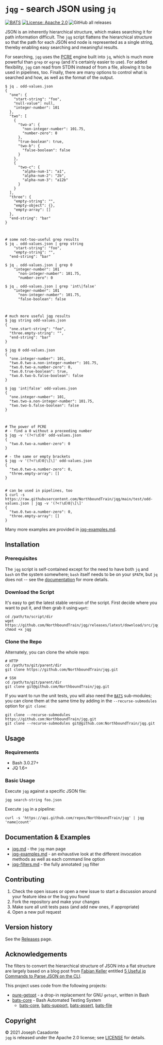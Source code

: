 # `jqg` - search JSON using `jq`

[![BATS](https://github.com/NorthboundTrain/jqg/actions/workflows/bats.yml/badge.svg)](https://github.com/NorthboundTrain/jqg/actions/workflows/bats.yml)
[![License: Apache 2.0](https://img.shields.io/badge/License-Apache_2.0-yellow.svg)](https://github.com/NorthboundTrain/jqg/LICENSE)
![GitHub all releases](https://img.shields.io/github/downloads/NorthboundTrain/jqg/total)

JSON is an inherently hierarchical structure, which makes searching it for path information difficult. The `jqg` script flattens the hierarchical structure so that the path for each JSON end node is represented as a single string, thereby enabling easy searching and meaningful results.

For searching, `jqg` uses the [PCRE](https://en.wikipedia.org/wiki/Perl_Compatible_Regular_Expressions) engine built into `jq`, which is much more powerful than `grep` or `egrep` (and it's certainly easier to use). For added flexibility, `jqg` can read from STDIN instead of from a file, allowing it to be used in pipelines, too. Finally, there are many options to control what is searched and how, as well as the format of the output.

```none
$ jq . odd-values.json
{
  "one": {
    "start-string": "foo",
    "null-value": null,
    "integer-number": 101
  },
  "two": [
    {
      "two-a": {
        "non-integer-number": 101.75,
        "number-zero": 0
      },
      "true-boolean": true,
      "two-b": {
        "false-boolean": false
      }
    },
    {
      "two-c": {
        "alpha-num-1": "a1",
        "alpha-num-2": "2b",
        "alpha-num-3": "a12b"
      }
    }
  ],
  "three": {
    "empty-string": "",
    "empty-object": {},
    "empty-array": []
  },
  "end-string": "bar"
}



# some not-too-useful grep results
$ jq . odd-values.json | grep string
    "start-string": "foo",
    "empty-string": "",
  "end-string": "bar"

$ jq . odd-values.json | grep 0
    "integer-number": 101
      "non-integer-number": 101.75,
      "number-zero": 0

$ jq . odd-values.json | grep 'int\|false'
    "integer-number": 101
      "non-integer-number": 101.75,
      "false-boolean": false



# much more useful jqg results
$ jqg string odd-values.json
{
  "one.start-string": "foo",
  "three.empty-string": "",
  "end-string": "bar"
}

$ jqg 0 odd-values.json
{
  "one.integer-number": 101,
  "two.0.two-a.non-integer-number": 101.75,
  "two.0.two-a.number-zero": 0,
  "two.0.true-boolean": true,
  "two.0.two-b.false-boolean": false
}

$ jqg 'int|false' odd-values.json
{
  "one.integer-number": 101,
  "two.two-a.non-integer-number": 101.75,
  "two.two-b.false-boolean": false
}



# The power of PCRE
# - find a 0 without a preceeding number
$ jqg -v '(?<!\d)0' odd-values.json
{
  "two.0.two-a.number-zero": 0
}

# - the same or empty brackets
$ jqg -v '(?<!\d)0|\[\]' odd-values.json
{
  "two.0.two-a.number-zero": 0,
  "three.empty-array": []
}


# can be used in pipelines, too
$ curl -s https://raw.githubusercontent.com/NorthboundTrain/jqg/main/test/odd-values.json | jqg -v '(?<!\d)0|\[\]'
{
  "two.0.two-a.number-zero": 0,
  "three.empty-array": []
}
```

Many more examples are provided in [jqg-examples.md](doc/jqg-examples.md).

## Installation

### Prerequisites

The `jqg` script is self-contained except for the need to have both `jq` and `bash` on the system somewhere; `bash` itself needs to be on your `$PATH`, but `jq` does not -- see the [documentation](doc/jqg.md) for more details.

### Download the Script

It's easy to get the latest stable version of the script. First decide where you want to put it, and then grab it using `wget`:

```none
cd /path/to/script/dir
wget https://github.com/NorthboundTrain/jqg/releases/latest/download/src/jqg
chmod +x jqg
```

### Clone the Repo

Alternately, you can clone the whole repo:

```none
# HTTP
cd /path/to/git/parent/dir
git clone https://github.com/NorthboundTrain/jqg.git

# SSH
cd /path/to/git/parent/dir
git clone git@github.com/NorthboundTrain/jqg.git
```

If you want to run the unit tests, you will also need the [`BATS`](https://github.com/bats-core) sub-modules; you can clone them at the same time by adding in the `--recurse-submodules` option for `git clone`:

```none
git clone --recurse-submodules https://github.com:NorthboundTrain/jqg.git
git clone --recurse-submodules git@github.com:NorthboundTrain/jqg.git
```

## Usage

### Requirements

- Bash 3.0.27+
- JQ 1.6+

### Basic Usage

Execute `jqg` against a specific JSON file:

`jqg search-string foo.json`

Execute `jqg` in a pipeline:

`curl -s 'https://api.github.com/repos/NorthboundTrain/jqg' | jqg 'name|count'`

## Documentation & Examples

- [jqg.md](doc/jqg.md) - the `jqg` man page
- [jqg-examples.md](doc/jqg-examples.md) - an exhaustive look at the different invocation methods as well as each command line option
- [jqg-filters.md](doc/jqg-filters.md) - the fully annotated `jqg` filter

## Contributing

1. Check the open issues or open a new issue to start a discussion around your feature idea or the bug you found
1. Fork the repository and make your changes
1. Make sure all unit tests pass (and add new ones, if appropriate)
1. Open a new pull request

## Version history

See the [Releases](https://github.com/NorthboundTrain/jqg/releases) page.

## Acknowledgements

The filters to convert the hierarchical structure of JSON into a flat structure are largely based on a blog post from [Fabian Keller](https://www.fabian-keller.de/about/) entitled [5 Useful jq Commands to Parse JSON on the CLI](https://www.fabian-keller.de/blog/5-useful-jq-commands-parse-json-cli/).

This project uses code from the following projects:

- [pure-getopt](https://github.com/agriffis/pure-getopt) - a drop-in replacement for GNU `getopt`, written in Bash
- [bats-core](https://github.com/bats-core) - Bash Automated Testing System
  - [bats-core](https://github.com/bats-core/bats-core), [bats-support](https://github.com/bats-core/bats-support), [bats-assert](https://github.com/bats-core/bats-assert), [bats-file](https://github.com/bats-core/bats-file)

## Copyright

© 2021 Joseph Casadonte<br/>
`jqg` is released under the Apache 2.0 license; see [LICENSE](LICENSE) for details.<br/>
